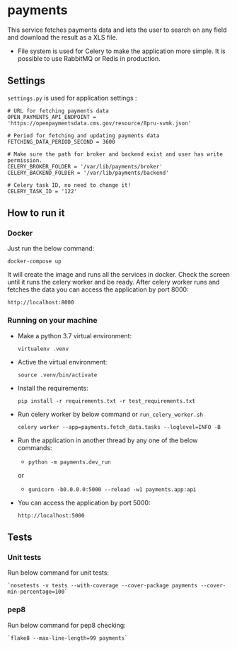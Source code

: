 # payments

This service fetches payments data and lets the user to search on any 
field and download the result as a XLS file.

* File system is used for Celery to make the application more simple.
 It is possible to use RabbitMQ or Redis in production.
  
## Settings
`settings.py` is used for application settings :

```
# URL for fetching payments data
OPEN_PAYMENTS_API_ENDPOINT = 'https://openpaymentsdata.cms.gov/resource/8pru-svmk.json'

# Period for fetching and updating payments data
FETCHING_DATA_PERIOD_SECOND = 3600

# Make sure the path for broker and backend exist and user has write permission.
CELERY_BROKER_FOLDER = '/var/lib/payments/broker'
CELERY_BACKEND_FOLDER = '/var/lib/payments/backend'

# Celery task ID, no need to change it!
CELERY_TASK_ID = '122'
```

## How to run it

### Docker

Just run the below command:

   `docker-compose up`

It will create the image and runs all the services in docker.
Check the screen until it runs the celery worker and be ready. 
After celery worker runs and fetches the data you can access
the application by port 8000:

`http://localhost:8000` 

### Running on your machine

* Make a python 3.7 virtual environment:

    `virtualenv .venv`

* Active the virtual environment:

    `source .venv/bin/activate`

*  Install the requirements:

    `pip install -r requirements.txt -r test_requirements.txt`

* Run celery worker by below command or `run_celery_worker.sh`

    `celery worker --app=payments.fetch_data.tasks --loglevel=INFO -B`

* Run the application in another thread by any one of the below commands:

    * `python -m payments.dev_run`
    
    or
    * `gunicorn -b0.0.0.0:5000 --reload -w1 payments.app:api`

* You can access the application by port 5000:

    `http://localhost:5000`
    
## Tests 

### Unit tests

Run below command for unit tests:
 
    `nosetests -v tests --with-coverage --cover-package payments --cover-min-percentage=100`
    
### pep8

Run below command for pep8 checking:

    `flake8 --max-line-length=99 payments`